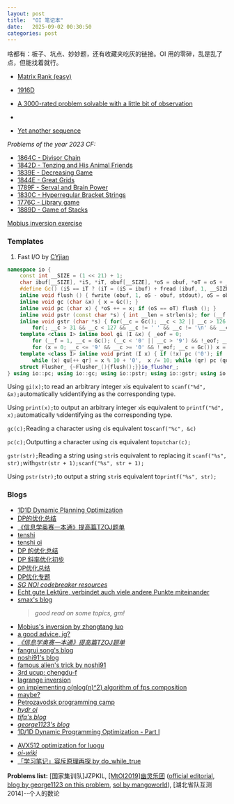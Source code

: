 ```yaml
---
layout: post
title:  "OI 笔记本"
date:   2025-09-02 00:30:50
categories: post
--- 
```

 
啥都有：板子、坑点、妙妙题，还有收藏夹吃灰的链接。OI 用的零碎，乱是乱了点，但能找着就行。

<!--more-->


- [ Matrix Rank (easy)](https://codeforces.com/contest/1916/problem/H1)
- [1916D](https://codeforces.com/contest/1916/problem/D)
- [A 3000-rated problem solvable with a little bit of observation](https://codeforces.com/contest/1889/problem/D)
- [](https://codeforces.com/blog/entry/121813)

- [Yet another sequence ](https://codeforces.com/submissions/CelioPassos) 

*Problems of the year 2023 CF:*

- [1864C - Divisor Chain](https://codeforces.com/contest/1864/problem/C)
- [1842D - Tenzing and His Animal Friends](https://codeforces.com/contest/1842/problem/D)
- [1839E - Decreasing Game](https://codeforces.com/contest/1839/problem/E)
- [1844E - Great Grids](https://codeforces.com/contest/1844/problem/E)
- [1789F - Serval and Brain Power](https://codeforces.com/contest/1789/problem/F)
- [1830C - Hyperregular Bracket Strings](https://codeforces.com/contest/1830/problem/C)
- [1776C - Library game](https://codeforces.com/contest/1776/problem/C)
- [1889D - Game of Stacks](https://codeforces.com/contest/1889/problem/D)


[Mobius inversion exercise](https://www.luogu.com.cn/training/1055)

### Templates

1. Fast I/O by [CYjian](https://www.luogu.com.cn/user/20782)



```cpp
namespace io {
	const int __SIZE = (1 << 21) + 1;
	char ibuf[__SIZE], *iS, *iT, obuf[__SIZE], *oS = obuf, *oT = oS + __SIZE - 1, __c, qu[55]; int __f, qr, _eof;
	#define Gc() (iS == iT ? (iT = (iS = ibuf) + fread (ibuf, 1, __SIZE, stdin), (iS == iT ? EOF : *iS ++)) : *iS ++)
	inline void flush () { fwrite (obuf, 1, oS - obuf, stdout), oS = obuf; }
	inline void gc (char &x) { x = Gc(); }
	inline void pc (char x) { *oS ++ = x; if (oS == oT) flush (); }
	inline void pstr (const char *s) { int __len = strlen(s); for (__f = 0; __f < __len; ++__f) pc (s[__f]); }
	inline void gstr (char *s) { for(__c = Gc(); __c < 32 || __c > 126 || __c == ' ';)  __c = Gc();
		for(; __c > 31 && __c < 127 && __c != ' ' && __c != '\n' && __c != '\r'; ++s, __c = Gc()) *s = __c; *s = 0; }
	template <class I> inline bool gi (I &x) { _eof = 0;
		for (__f = 1, __c = Gc(); (__c < '0' || __c > '9') && !_eof; __c = Gc()) { if (__c == '-') __f = -1; _eof |= __c == EOF; }
		for (x = 0; __c <= '9' && __c >= '0' && !_eof; __c = Gc()) x = x * 10 + (__c & 15), _eof |= __c == EOF; x *= __f; return !_eof; }
	template <class I> inline void print (I x) { if (!x) pc ('0'); if (x < 0) pc ('-'), x = -x;
		while (x) qu[++ qr] = x % 10 + '0',  x /= 10; while (qr) pc (qu[qr --]); }
	struct Flusher_ {~Flusher_(){flush();}}io_flusher_;
} using io::pc; using io::gc; using io::pstr; using io::gstr; using io::gi; using io::print;
```

Using `gi(x);`to read an arbitrary integer `x`is equivalent to `scanf("%d", &x);`automatically `%d`identifying as the corresponding type.

Using `print(x);`to output an arbitrary integer `x`is equivalent to `printf("%d", x);`automatically `%d`identifying as the corresponding type.

`gc(c);`Reading a character using `c`is equivalent to`scanf("%c", &c)`

`pc(c);`Outputting a character using `c`is equivalent to`putchar(c);`

`gstr(str);`Reading a string using `str`is equivalent to replacing it `scanf("%s", str);`with`gstr(str + 1);scanf("%s", str + 1);`

Using `pstr(str);`to output a string `str`is equivalent to`printf("%s", str);`

### Blogs

- [1D1D Dynamic Planning Optimization](https://blog.51cto.com/u_15127686/4682631)
- [DP的优化总结](https://cloud.tencent.com/developer/article/1637466)
- [《信息学奥赛一本通》提高篇TZOJ题单](https://www.cnblogs.com/BobHuang/p/14210927.html)
- [tenshi](https://wenku.baidu.com/view/681d161ca300a6c30c229f70.html)
- [tenshi oi](https://www.cnblogs.com/Tenshi/category/1930517.html)
- [DP 的优化总结](https://www.cnblogs.com/flipped/p/9669202.html)
- [DP 斜率优化初步](https://www.cnblogs.com/Tenshi/p/14481908.html)
- [DP优化总结](https://blog.csdn.net/qq_35649707/article/details/77834685)
- [DP优化专题](https://blog.csdn.net/playedgames/article/details/126348679)
- [*SG NOI codebreaker resources*](https://codebreaker.xyz/resources)
- [Echt gute Lektüre, verbindet auch viele andere Punkte miteinander](https://errorgorn.github.io/2024/11/04/IO.html)
- [smax's blog](https://mzhang2021.github.io/cp-blog/tags#algo)
  > *good read on some topics, gm!* 
- [Mobius's inversion by zhongtang luo](https://zhtluo.com/index.html)
- [a good advice, ig?](https://codeforces.com/blog/entry/66909)
- [*《信息学奥赛一本通》提高篇TZOJ题单*](https://www.cnblogs.com/BobHuang/p/14210927.html)
- [fangrui song's blog](https://maskray.me)
- [noshi91's blog](https://noshi91.hatenablog.com)
- [famous alien's trick by noshi91](https://noshi91.hatenablog.com/entry/2023/11/20/052227)
- [3rd ucup: chengdu-f](https://noshi91.hatenablog.com/entry/2024/11/07/160622)
- [lagrange inversion](https://noshi91.hatenablog.com/entry/2024/11/08/214805)
- [on implementing o(nlog(n)^2) algorithm of fps composition](https://codeforces.com/blog/hly1204)
- [maybe?](https://zhtluo.com/cp/the-reason-you-are-bad-at-codeforces-you-are-not-russian-enough.html)
- [Petrozavodsk programming camp](https://qoj.ac/category/5)
- [*hydr oj*](https://avatar.icpc.hydro.ac)
- [*tifa's blog*](https://tifa-233.com)
- [*george1123's blog*](https://www.cnblogs.com/George1123)
- [1D/1D Dynamic Programming Optimization - Part I](https://sites.google.com/site/ubcprogrammingteam/news/1d1ddynamicprogrammingoptimization-parti)
<!-- https://contest.ucup.ac/user/profile/Qingyu 11,000 problems solved orz! -->
- [AVX512 optimization for luogu](https://www.luogu.me/article/vhk59gcg)
- [*oi-wiki*](https://oi-wiki.org/)
- [「学习笔记」容斥原理再探 by do_while_true](https://do-while-true.github.io/2022/10/02/「学习笔记」容斥原理再探/)

**Problems list:** [国家集训队]JZPKIL, [[MtOI2019]幽灵乐团](https://ws.hydrooj.com/p/loj-P6693) ([official editorial](https://www.luogu.com/article/rmbfjfke), [blog by george1123 on this problem](https://www.cnblogs.com/George1123/p/13341419.html), [sol by mangoworld](https://www.cnblogs.com/mangoworld/p/Solution-Luogu-P5518.html)), [湖北省队互测2014]--个人的数论
